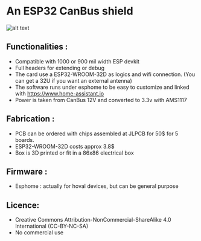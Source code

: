 # An ESP32 CanBus shield
 
![alt text](https://github.com/nliaudat/esp_canbus/blob/main/pcb/3d_view.PNG "board")
    
## Functionalities : 
* Compatible with 1000 or 900 mil width ESP devkit
* Full headers for extending or debug
* The card use a ESP32-WROOM-32D as logics and wifi connection. (You can get a 32U if you want an external antenna)
* The software runs under esphome to be easy to customize and linked with https://www.home-assistant.io 
* Power is taken from CanBus 12V and converted to 3.3v with AMS1117

## Fabrication : 

* PCB can be ordered with chips assembled at JLPCB for 50$ for 5 boards.
* ESP32-WROOM-32D costs approx 3.8$
* Box is 3D printed or fit in a 86x86 electrical box

## Firmware : 
* Esphome : actually for hoval devices, but can be general purpose

## Licence: 
* Creative Commons Attribution-NonCommercial-ShareAlike 4.0 International (CC-BY-NC-SA)
* No commercial use
